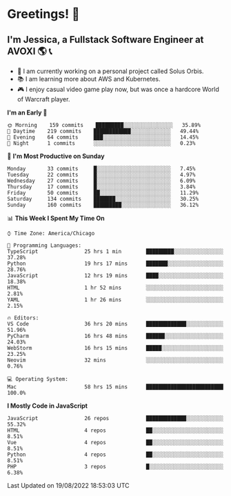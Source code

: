 # Greetings! 🧠

## I'm Jessica, a Fullstack Software Engineer at AVOXI 🌎 📞

- 🌟 I am currently working on a personal project called Solus Orbis.
- 📚 I am learning more about AWS and Kubernetes.
- 🎮 I enjoy casual video game play now, but was once a hardcore World of Warcraft player.

<!--START_SECTION:waka-->
**I'm an Early 🐤** 

```text
🌞 Morning    159 commits    █████████░░░░░░░░░░░░░░░░   35.89% 
🌆 Daytime    219 commits    ████████████░░░░░░░░░░░░░   49.44% 
🌃 Evening    64 commits     ███░░░░░░░░░░░░░░░░░░░░░░   14.45% 
🌙 Night      1 commits      ░░░░░░░░░░░░░░░░░░░░░░░░░   0.23%

```
📅 **I'm Most Productive on Sunday** 

```text
Monday       33 commits     █░░░░░░░░░░░░░░░░░░░░░░░░   7.45% 
Tuesday      22 commits     █░░░░░░░░░░░░░░░░░░░░░░░░   4.97% 
Wednesday    27 commits     █░░░░░░░░░░░░░░░░░░░░░░░░   6.09% 
Thursday     17 commits     █░░░░░░░░░░░░░░░░░░░░░░░░   3.84% 
Friday       50 commits     ██░░░░░░░░░░░░░░░░░░░░░░░   11.29% 
Saturday     134 commits    ███████░░░░░░░░░░░░░░░░░░   30.25% 
Sunday       160 commits    █████████░░░░░░░░░░░░░░░░   36.12%

```


📊 **This Week I Spent My Time On** 

```text
⌚︎ Time Zone: America/Chicago

💬 Programming Languages: 
TypeScript               25 hrs 1 min        █████████░░░░░░░░░░░░░░░░   37.28% 
Python                   19 hrs 17 mins      ███████░░░░░░░░░░░░░░░░░░   28.76% 
JavaScript               12 hrs 19 mins      ████░░░░░░░░░░░░░░░░░░░░░   18.38% 
HTML                     1 hr 52 mins        ░░░░░░░░░░░░░░░░░░░░░░░░░   2.81% 
YAML                     1 hr 26 mins        ░░░░░░░░░░░░░░░░░░░░░░░░░   2.15%

🔥 Editors: 
VS Code                  36 hrs 20 mins      █████████████░░░░░░░░░░░░   51.96% 
PyCharm                  16 hrs 48 mins      ██████░░░░░░░░░░░░░░░░░░░   24.03% 
WebStorm                 16 hrs 15 mins      █████░░░░░░░░░░░░░░░░░░░░   23.25% 
Neovim                   32 mins             ░░░░░░░░░░░░░░░░░░░░░░░░░   0.76%

💻 Operating System: 
Mac                      58 hrs 15 mins      █████████████████████████   100.0%

```

**I Mostly Code in JavaScript** 

```text
JavaScript               26 repos            █████████████░░░░░░░░░░░░   55.32% 
HTML                     4 repos             ██░░░░░░░░░░░░░░░░░░░░░░░   8.51% 
Vue                      4 repos             ██░░░░░░░░░░░░░░░░░░░░░░░   8.51% 
Python                   4 repos             ██░░░░░░░░░░░░░░░░░░░░░░░   8.51% 
PHP                      3 repos             █░░░░░░░░░░░░░░░░░░░░░░░░   6.38%

```



 Last Updated on 19/08/2022 18:53:03 UTC
<!--END_SECTION:waka-->

<!--
**jessikuh/jessikuh** is a ✨ _special_ ✨ repository because its `README.md` (this file) appears on your GitHub profile.

Here are some ideas to get you started:

- 🔭 I’m currently working on ...
- 🌱 I’m currently learning ...
- 👯 I’m looking to collaborate on ...
- 🤔 I’m looking for help with ...
- 💬 Ask me about ...
- 📫 How to reach me: ...
- 😄 Pronouns: ...
- ⚡ Fun fact: ...
-->
